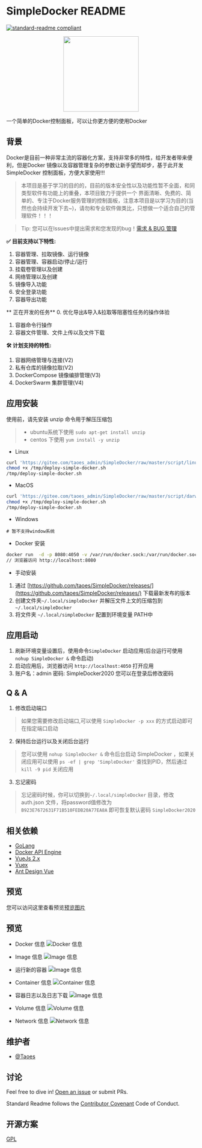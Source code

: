 # SimpleDocker README

[![standard-readme compliant](https://img.shields.io/badge/readme%20style-standard-brightgreen.svg?style=flat-square)](https://github.com/RichardLitt/standard-readme)

<div style="text-align:center">
    <img src="https://pic.zhoutao123.com/lib/simple-docker/logo-tm.png" width="200" alt="""" >
</div>


一个简单的Docker控制面板，可以让你更方便的使用Docker



## 背景

Docker是目前一种非常主流的容器化方案，支持非常多的特性，给开发者带来便利，但是Docker 镜像以及容器管理复杂的参数让新手望而却步，基于此开发 SimpleDocker 控制面板，方便大家使用!!!


> 本项目是基于学习的目的的，目前的版本安全性以及功能性暂不全面，和同类型软件有功能上的重叠，本项目致力于提供一个 界面清晰、免费的、简单的、专注于Docker服务管理的控制面板，注意本项目是以学习为目的(当然也会持续开发下去~)，请勿和专业软件做类比，只想做一个适合自己的管理软件！！！

> Tip: 您可以在Issues中提出需求和您发现的bug！[需求 & BUG 管理](https://github.com/taoes/SimpleDocker/issues)


**✅ 目前支持以下特性:**
1. 容器管理、拉取镜像、运行镜像
2. 容器管理、容器启动/停止/运行
3. 挂载卷管理以及创建
4. 网络管理以及创建
5. 镜像导入功能
6. 安全登录功能
7. 容器导出功能


** 正在开发的任务**
0. 优化导出&导入&拉取等阻塞性任务的操作体验
1. 容器命令行操作
2. 容器文件管理、文件上传以及文件下载

**🛠 计划支持的特性:**

1. 容器网络管理与连接(V2)
2. 私有仓库的镜像拉取(V2)
3. DockerCompose 镜像编排管理(V3)
4. DockerSwarm 集群管理(V4)


## 应用安装

使用前，请先安装 unzip 命令用于解压压缩包 

> + ubuntu系统下使用 `sudo apt-get install unzip`  
> + centos 下使用 `yum install -y unzip`

+ Linux 

```sh
curl 'https://gitee.com/taoes_admin/SimpleDocker/raw/master/script/linux-deploy.sh' > /tmp/deploy-simple-docker.sh
chmod +x /tmp/deploy-simple-docker.sh
/tmp/deploy-simple-docker.sh
```

+ MacOS 
```sh
curl 'https://gitee.com/taoes_admin/SimpleDocker/raw/master/script/darwin-deploy.sh' > /tmp/deploy-simple-docker.sh
chmod +x /tmp/deploy-simple-docker.sh
/tmp/deploy-simple-docker.sh
```

+ Windows 
```shell script
# 暂不支持window系统
```

+ Docker 安装
```sh
docker run  -d -p 8080:4050 -v /var/run/docker.sock:/var/run/docker.sock --name SimpleDocker  registry.cn-shanghai.aliyuncs.com/seven-tao/simple-docker:0.0.2
// 浏览器访问 http://localhost:8080  
```

+ 手动安装

1. 通过 [https://github.com/taoes/SimpleDocker/releases/](https://github.com/taoes/SimpleDocker/releases/) 下载最新发布的版本
2. 创建文件夹`~/.local/simpleDocker` 并解压文件上文的压缩包到 `~/.local/simpleDocker`
3. 将文件夹 `~/.local/simpleDocker` 配置到环境变量 PATH中


## 应用启动
1. 刷新环境变量设置后，使用命令`SimpleDocker` 启动应用(后台运行可使用 `nohup SimpleDocker &` 命令启动)
2. 启动应用后，浏览器访问 `http://localhost:4050` 打开应用
3. 账户名：admin 密码: SimpleDocker2020 您可以在登录后修改密码



## Q & A
1. 修改启动端口
> 如果您需要修改启动端口,可以使用 `SimpleDocker -p xxx` 的方式启动即可在指定端口启动


2. 保持后台运行以及关闭后台运行
> 您可以使用 `nohup SimpleDocker &` 命令后台启动 SimpleDocker ，如果关闭应用可以使用 `ps -ef | grep 'SimpleDocker'`  查找到PID，然后通过  `kill -9 pid` 关闭应用

3. 忘记密码
> 忘记密码时候，你可以切换到`~/.local/simpleDocker` 目录，修改auth.json 文件，将password值修改为`B923E7672631F71B510FEDB20A77EA8A` 即可恢复默认密码 `SimpleDocker2020` 



## 相关依赖

- [GoLang](https://golang.org/)
- [Docker API Engine](https://docs.docker.com/engine/api/sdk/)
- [VueJs 2.x](https://vuejs.org/)
- [Vuex](https://vuex.vuejs.org/) 
- [Ant Design Vue](https://www.antdv.com/docs/vue/introduce-cn/) 

## 预览

您可以访问这里查看预览[预览图片](./PREVIEW.md)



## 预览

+ Docker 信息
![Docker 信息](./img/info.png)

+ Image 信息
![Image 信息](./img/image.png)

+ 运行新的容器
![Image 信息](./img/runContainer.png)

+ Container 信息
![Container 信息](./img/container.png)

+ 容器日志以及日志下载
![Image 信息](./img/containerLog.png)

+ Volume 信息
![Volume 信息](./img/volume.png)

+ Network 信息
![Network 信息](./img/network.png)

## 维护者

+ [@Taoes](https://github.com/taoes)

## 讨论

Feel free to dive in! [Open an issue](https://github.com/taoes/SimpleDocker/issues/new) or submit PRs.

Standard Readme follows the [Contributor Covenant](http://contributor-covenant.org/version/1/3/0/) Code of Conduct.



## 开源方案

[GPL](./LICENSE)
